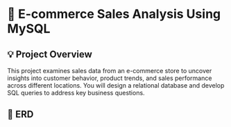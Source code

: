 # 📌 E-commerce Sales Analysis Using MySQL
## 💡 Project Overview
This project examines sales data from an e-commerce store to uncover insights into customer behavior, product trends, and sales performance across different locations. You will design a relational database and develop SQL queries to address key business questions.

## 📂 ERD
